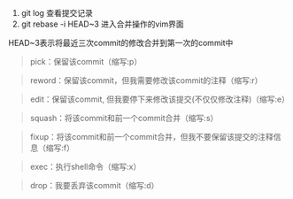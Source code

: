 1. git log 查看提交记录
2. git rebase -i HEAD~3 进入合并操作的vim界面 

  HEAD~3表示将最近三次commit的修改合并到第一次的commit中
>pick：保留该commit（缩写:p）

>reword：保留该commit，但我需要修改该commit的注释（缩写:r）

>edit：保留该commit, 但我要停下来修改该提交(不仅仅修改注释)（缩写:e）

>squash：将该commit和前一个commit合并（缩写:s）

>fixup：将该commit和前一个commit合并，但我不要保留该提交的注释信息（缩写:f）

>exec：执行shell命令（缩写:x）

>drop：我要丢弃该commit（缩写:d）
